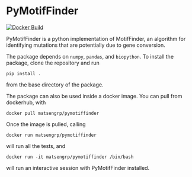 # PyMotifFinder

[![Docker Build](https://img.shields.io/docker/build/jfukuyama/pymotiffinder.svg)](https://hub.docker.com/r/jfukuyama/pymotiffinder/builds)

PyMotifFinder is a python implementation of MotifFinder, an algorithm for identifying mutations that are potentially due to gene conversion.

The package depends on `numpy`, `pandas`, and `biopython`.
To install the package, clone the repository and run
```
pip install .
```
from the base directory of the package.

The package can also be used inside a docker image.
You can pull from dockerhub, with
```
docker pull matsengrp/pymotiffinder
```

Once the image is pulled, calling
```
docker run matsengrp/pymotiffinder
```
will run all the tests, and
```
docker run -it matsengrp/pymotiffinder /bin/bash
```
will run an interactive session with PyMotifFinder installed.

